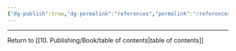 ```yaml
---
{"dg-publish":true,"dg-permalink":"references","permalink":"/references/","dgPassFrontmatter":true}
---
```



---

Return to [[10. Publishing/Book/table of contents\|table of contents]]